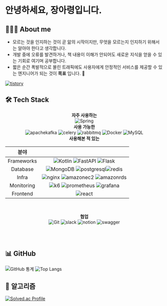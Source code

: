# 안녕하세요, 장아령입니다.
## 👩🏼‍💻 About me
- 모르는 것을 인지하는 것이 곧 앎의 시작이지만, 무엇을 모르는지 인지하기 위해서는 알아야 한다고 생각합니다.‬
- 개발 중에 오류를 발견하거나, 책 내용이 이해가 안되어도 새로운 지식을 얻을 수 있는 기회로 여기며 공부합니다.‬‭
- 짧은 순간 폭발적으로 몰린 트래픽에도 사용자에게 안정적인 서비스를 제공할 수 있는 엔지니어가 되는 것이 **목표** 입니다.‬ 💪

[![tistory](https://img.shields.io/badge/tistory-FF6600?style=flat&logo=tistory&logoColor=white)](https://servive-as-developer.tistory.com/)

## 🛠️ Tech Stack
<div align="center">

**자주 사용하는** <br/>
![Spring](https://img.shields.io/badge/Spring-6DB33F?style=flat&logo=spring&logoColor=white) 
<br/>
**사용 가능한** <br/>
![apachekafka](https://img.shields.io/badge/Kafka-231F20?style=flat&logo=apachekafka&logoColor=white) ![celery](https://img.shields.io/badge/Celery-37814A?style=flat&logo=celery&logoColor=white) ![rabbitmq](https://img.shields.io/badge/RabbitMQ-FF6600?style=flat&logo=rabbitmq&logoColor=white) ![Docker](https://img.shields.io/badge/Docker-2496ED?style=flat&logo=docker&logoColor=white) ![MySQL](https://img.shields.io/badge/MySQL-4479A1?style=flat&logo=mysql&logoColor=white)
  <br/>
**사용해본 적 있는**
  
|분야| |
|:---:|:---:|
| Frameworks | ![Kotlin](https://img.shields.io/badge/Kotlin-7F52FF?style=flat&logo=kotlin&logoColor=white) ![FastAPI](https://img.shields.io/badge/FastAPI-009688?style=flat&logo=FastAPI&logoColor=white) ![Flask](https://img.shields.io/badge/Flask-000000?style=flat&logo=Flask&logoColor=white)|
| Database | ![MongoDB](https://img.shields.io/badge/MongoDB-47A248?style=flat&logo=mongodb&logoColor=white) ![postgresql](https://img.shields.io/badge/Postgre-4169E1?style=flat&logo=postgresql&logoColor=white)![redis](https://img.shields.io/badge/Redis-FF4438?style=flat&logo=redis&logoColor=white)|
| Infra | ![nginx](https://img.shields.io/badge/Nginx-009639?style=flat&logo=nginx&logoColor=white)  ![amazonec2](https://img.shields.io/badge/EC2-FF9900?style=flat&logo=amazonec2&logoColor=white)  ![amazonrds](https://img.shields.io/badge/RDS-527FFF?style=flat&logo=amazonrds&logoColor=white)|
| Monitoring | ![k6](https://img.shields.io/badge/K6-7D64FF?style=flat&logo=k6&logoColor=white) ![prometheus](https://img.shields.io/badge/Prometheus-E6522C?style=flat&logo=prometheus&logoColor=white) ![grafana](https://img.shields.io/badge/Grafana-F46800?style=flat&logo=grafana&logoColor=white)|
| Frontend | ![react](https://img.shields.io/badge/React-61DAFB?style=flat&logo=react&logoColor=white)|

<br/>

**협업** <br/>
  ![Git](https://img.shields.io/badge/Git-F05032?style=flat&logo=git&logoColor=white) ![slack](https://img.shields.io/badge/slack-4A154B?style=flat&logo=slack&logoColor=white) ![notion](https://img.shields.io/badge/Git-000000?style=flat&logo=git&logoColor=white) ![swagger](https://img.shields.io/badge/Swagger-85EA2D?style=flat&logo=swagger&logoColor=white) 

</div>

<br/>
<br/>
  
## 📊 GitHub
![GitHub 통계](https://github-readme-stats.vercel.app/api?username=aristo&show_icons=true&theme=radical)
![Top Langs](https://github-readme-stats.vercel.app/api/top-langs/?username=aristo0922&layout=compact&theme=radical)
## 🧐 알고리즘
[![Solved.ac Profile](http://mazassumnida.wtf/api/v2/generate_badge?boj=dkfud2121)](https://solved.ac/dkfud2121/)

